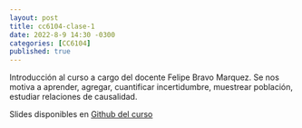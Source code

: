 ```yaml
---
layout: post
title: cc6104-clase-1
date: 2022-8-9 14:30 -0300
categories: [CC6104]
published: true
---
```


Introducción al curso a cargo del docente Felipe Bravo Marquez. Se nos motiva a aprender, agregar, cuantificar incertidumbre, muestrear población, estudiar relaciones de causalidad.

Slides disponibles en [Github del curso](https://github.com/dccuchile/CC6104)

